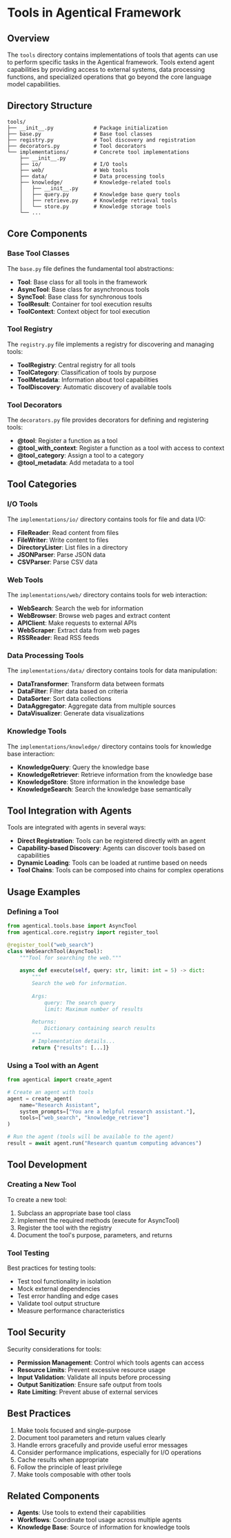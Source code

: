 # Tools in Agentical Framework

## Overview

The `tools` directory contains implementations of tools that agents can use to perform specific tasks in the Agentical framework. Tools extend agent capabilities by providing access to external systems, data processing functions, and specialized operations that go beyond the core language model capabilities.

## Directory Structure

```
tools/
├── __init__.py             # Package initialization
├── base.py                 # Base tool classes
├── registry.py             # Tool discovery and registration
├── decorators.py           # Tool decorators
└── implementations/        # Concrete tool implementations
    ├── __init__.py
    ├── io/                 # I/O tools
    ├── web/                # Web tools
    ├── data/               # Data processing tools
    ├── knowledge/          # Knowledge-related tools
    │   ├── __init__.py
    │   ├── query.py        # Knowledge base query tools
    │   ├── retrieve.py     # Knowledge retrieval tools
    │   └── store.py        # Knowledge storage tools
    └── ...
```

## Core Components

### Base Tool Classes

The `base.py` file defines the fundamental tool abstractions:

- **Tool**: Base class for all tools in the framework
- **AsyncTool**: Base class for asynchronous tools
- **SyncTool**: Base class for synchronous tools
- **ToolResult**: Container for tool execution results
- **ToolContext**: Context object for tool execution

### Tool Registry

The `registry.py` file implements a registry for discovering and managing tools:

- **ToolRegistry**: Central registry for all tools
- **ToolCategory**: Classification of tools by purpose
- **ToolMetadata**: Information about tool capabilities
- **ToolDiscovery**: Automatic discovery of available tools

### Tool Decorators

The `decorators.py` file provides decorators for defining and registering tools:

- **@tool**: Register a function as a tool
- **@tool_with_context**: Register a function as a tool with access to context
- **@tool_category**: Assign a tool to a category
- **@tool_metadata**: Add metadata to a tool

## Tool Categories

### I/O Tools

The `implementations/io/` directory contains tools for file and data I/O:

- **FileReader**: Read content from files
- **FileWriter**: Write content to files
- **DirectoryLister**: List files in a directory
- **JSONParser**: Parse JSON data
- **CSVParser**: Parse CSV data

### Web Tools

The `implementations/web/` directory contains tools for web interaction:

- **WebSearch**: Search the web for information
- **WebBrowser**: Browse web pages and extract content
- **APIClient**: Make requests to external APIs
- **WebScraper**: Extract data from web pages
- **RSSReader**: Read RSS feeds

### Data Processing Tools

The `implementations/data/` directory contains tools for data manipulation:

- **DataTransformer**: Transform data between formats
- **DataFilter**: Filter data based on criteria
- **DataSorter**: Sort data collections
- **DataAggregator**: Aggregate data from multiple sources
- **DataVisualizer**: Generate data visualizations

### Knowledge Tools

The `implementations/knowledge/` directory contains tools for knowledge base interaction:

- **KnowledgeQuery**: Query the knowledge base
- **KnowledgeRetriever**: Retrieve information from the knowledge base
- **KnowledgeStore**: Store information in the knowledge base
- **KnowledgeSearch**: Search the knowledge base semantically

## Tool Integration with Agents

Tools are integrated with agents in several ways:

- **Direct Registration**: Tools can be registered directly with an agent
- **Capability-based Discovery**: Agents can discover tools based on capabilities
- **Dynamic Loading**: Tools can be loaded at runtime based on needs
- **Tool Chains**: Tools can be composed into chains for complex operations

## Usage Examples

### Defining a Tool

```python
from agentical.tools.base import AsyncTool
from agentical.core.registry import register_tool

@register_tool("web_search")
class WebSearchTool(AsyncTool):
    """Tool for searching the web."""
    
    async def execute(self, query: str, limit: int = 5) -> dict:
        """
        Search the web for information.
        
        Args:
            query: The search query
            limit: Maximum number of results
            
        Returns:
            Dictionary containing search results
        """
        # Implementation details...
        return {"results": [...]}
```

### Using a Tool with an Agent

```python
from agentical import create_agent

# Create an agent with tools
agent = create_agent(
    name="Research Assistant",
    system_prompts=["You are a helpful research assistant."],
    tools=["web_search", "knowledge_retrieve"]
)

# Run the agent (tools will be available to the agent)
result = await agent.run("Research quantum computing advances")
```

## Tool Development

### Creating a New Tool

To create a new tool:

1. Subclass an appropriate base tool class
2. Implement the required methods (execute for AsyncTool)
3. Register the tool with the registry
4. Document the tool's purpose, parameters, and returns

### Tool Testing

Best practices for testing tools:

- Test tool functionality in isolation
- Mock external dependencies
- Test error handling and edge cases
- Validate tool output structure
- Measure performance characteristics

## Tool Security

Security considerations for tools:

- **Permission Management**: Control which tools agents can access
- **Resource Limits**: Prevent excessive resource usage
- **Input Validation**: Validate all inputs before processing
- **Output Sanitization**: Ensure safe output from tools
- **Rate Limiting**: Prevent abuse of external services

## Best Practices

1. Make tools focused and single-purpose
2. Document tool parameters and return values clearly
3. Handle errors gracefully and provide useful error messages
4. Consider performance implications, especially for I/O operations
5. Cache results when appropriate
6. Follow the principle of least privilege
7. Make tools composable with other tools

## Related Components

- **Agents**: Use tools to extend their capabilities
- **Workflows**: Coordinate tool usage across multiple agents
- **Knowledge Base**: Source of information for knowledge tools